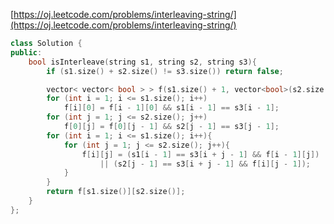 [https://oj.leetcode.com/problems/interleaving-string/](https://oj.leetcode.com/problems/interleaving-string/)
``` cpp
class Solution {
public:
    bool isInterleave(string s1, string s2, string s3){
		if (s1.size() + s2.size() != s3.size()) return false;

		vector< vector< bool > > f(s1.size() + 1, vector<bool>(s2.size() + 1, true));
		for (int i = 1; i <= s1.size(); i++)
			f[i][0] = f[i - 1][0] && s1[i - 1] == s3[i - 1];
		for (int j = 1; j <= s2.size(); j++)
			f[0][j] = f[0][j - 1] && s2[j - 1] == s3[j - 1];
		for (int i = 1; i <= s1.size(); i++){
			for (int j = 1; j <= s2.size(); j++){
				f[i][j] = (s1[i - 1] == s3[i + j - 1] && f[i - 1][j])
					|| (s2[j - 1] == s3[i + j - 1] && f[i][j - 1]);
			}
		}
		return f[s1.size()][s2.size()];
	}
};
```
